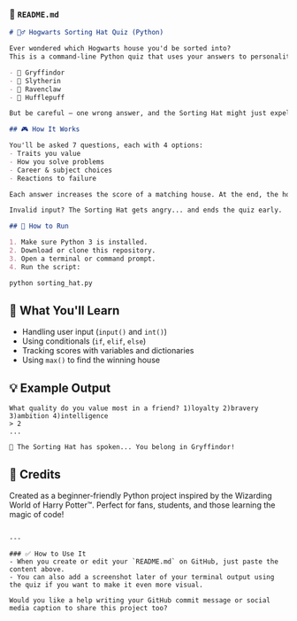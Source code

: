 


### 📄 `README.md`

````markdown
# 🧙‍♂️ Hogwarts Sorting Hat Quiz (Python)

Ever wondered which Hogwarts house you'd be sorted into?  
This is a command-line Python quiz that uses your answers to personality-driven questions to assign you to:

- 🦁 Gryffindor  
- 🐍 Slytherin  
- 🦅 Ravenclaw  
- 🦡 Hufflepuff

But be careful — one wrong answer, and the Sorting Hat might just expel you. 🪄

## 🎮 How It Works

You'll be asked 7 questions, each with 4 options:
- Traits you value
- How you solve problems
- Career & subject choices
- Reactions to failure

Each answer increases the score of a matching house. At the end, the house with the highest score is revealed as your true Hogwarts home.

Invalid input? The Sorting Hat gets angry... and ends the quiz early.

## 🚀 How to Run

1. Make sure Python 3 is installed.
2. Download or clone this repository.
3. Open a terminal or command prompt.
4. Run the script:

python sorting_hat.py
````

## 🧰 What You'll Learn

* Handling user input (`input()` and `int()`)
* Using conditionals (`if`, `elif`, `else`)
* Tracking scores with variables and dictionaries
* Using `max()` to find the winning house

## 💡 Example Output

```
What quality do you value most in a friend? 1)loyalty 2)bravery 3)ambition 4)intelligence
> 2
...

🧙 The Sorting Hat has spoken... You belong in Gryffindor!
```

## 🙌 Credits

Created as a beginner-friendly Python project inspired by the Wizarding World of Harry Potter™.
Perfect for fans, students, and those learning the magic of code!

```

---

### ✅ How to Use It
- When you create or edit your `README.md` on GitHub, just paste the content above.
- You can also add a screenshot later of your terminal output using the quiz if you want to make it even more visual.

Would you like a help writing your GitHub commit message or social media caption to share this project too?
```

